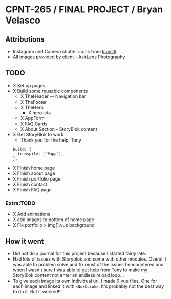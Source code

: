 # CPNT-265 / FINAL PROJECT / Bryan Velasco

## Attributions

- Instagram and Camera shutter icons from [Icons8](https://icons8.com/)
- All images provided by client - AshLens Photography

## TODO

- X Set up pages
- X Build some reusable components
  - X TheHeader -- Navigation bar
  - X TheFooter
  - X TheHero
    - X hero-cta
  - X AppForm
  - X FAQ Cards
  - X About Section - StoryBlok content
- X Get StoryBlok to work
  - Thank you for the help, Tony
  ```
  build: {
    transpile: ["#app"],
  },
  ```
- X Finish home page
- X Finish about page
- X Finish portfolio page
- X Finish contact
- X Finish FAQ page

### Extra:TODO

- X Add animations
- X add images to bottom of home page
- X Fix portfolio > img[].vue background

## How it went

- Did not do a journal for this project because I started fairly late.
- Had lots of issues with Storyblok and some with other modules. Overall I was able to problem solve and fix most of the issues I encountered and when I wasn't sure I was able to get help from Tony to make my StoryBlok content not enter an endless reload loop...
- To give each image its own individual url, I made 9 vue files. One for each image and linked it with `<NuxtLink>`. It's probably not the best way to do it. But it worked!!!
